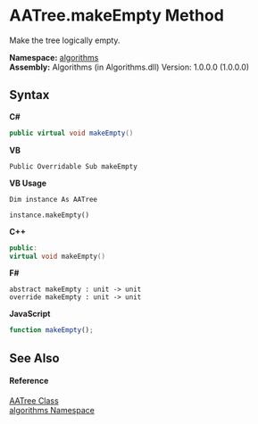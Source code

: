 # AATree.makeEmpty Method 
 

Make the tree logically empty.

**Namespace:**&nbsp;<a href="82f88b43-fdc9-bc99-9558-75fce96d448f">algorithms</a><br />**Assembly:**&nbsp;Algorithms (in Algorithms.dll) Version: 1.0.0.0 (1.0.0.0)

## Syntax

**C#**<br />
``` C#
public virtual void makeEmpty()
```

**VB**<br />
``` VB
Public Overridable Sub makeEmpty
```

**VB Usage**<br />
``` VB Usage
Dim instance As AATree

instance.makeEmpty()
```

**C++**<br />
``` C++
public:
virtual void makeEmpty()
```

**F#**<br />
``` F#
abstract makeEmpty : unit -> unit 
override makeEmpty : unit -> unit 
```

**JavaScript**<br />
``` JavaScript
function makeEmpty();
```


## See Also


#### Reference
<a href="d2b1ddce-1121-f4a3-2427-7103aa27229a">AATree Class</a><br /><a href="82f88b43-fdc9-bc99-9558-75fce96d448f">algorithms Namespace</a><br />